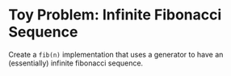 # Toy Problem: Infinite Fibonacci Sequence

Create a `fib(n)` implementation that uses a generator to have an (essentially)
infinite fibonacci sequence.

